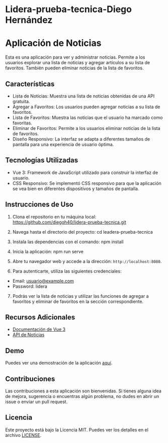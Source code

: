 # Lidera-prueba-tecnica-Diego Hernández


# Aplicación de Noticias

Esta es una aplicación para ver y administrar noticias. Permite a los usuarios explorar una lista de noticias y agregar artículos a su lista de favoritos. También pueden eliminar noticias de la lista de favoritos.

## Características

- Lista de Noticias: Muestra una lista de noticias obtenidas de una API gratuita.
- Agregar a Favoritos: Los usuarios pueden agregar noticias a su lista de favoritos.
- Lista de Favoritos: Muestra las noticias que el usuario ha marcado como favoritas.
- Eliminar de Favoritos: Permite a los usuarios eliminar noticias de la lista de favoritos.
- Diseño Responsivo: La interfaz se adapta a diferentes tamaños de pantalla para una experiencia de usuario óptima.

## Tecnologías Utilizadas

- Vue 3: Framework de JavaScript utilizado para construir la interfaz de usuario.
- CSS Responsivo: Se implementó CSS responsivo para que la aplicación se vea bien en diferentes dispositivos y tamaños de pantalla.

## Instrucciones de Uso

1. Clona el repositorio en tu máquina local:
https://github.com/diegoh40/lidera-prueba-tecnica.git

2. Navega hasta el directorio del proyecto:
cd leadera-prueba-tecnica

3. Instala las dependencias con el comando:
npm install

4. Inicia la aplicación:
npm run serve

5. Abre tu navegador web y accede a la dirección: `http://localhost:8080`.

6. Para autenticarte, utiliza las siguientes credenciales:
- Email: usuario@example.com
- Password: lidera

7. Podrás ver la lista de noticias y utilizar las funciones de agregar a favoritos y eliminar de favoritos en la sección correspondiente.

## Recursos Adicionales

- [Documentación de Vue 3](https://v3.vuejs.org/)
- [API de Noticias](https://newsapi.org/)

## Demo

Puedes ver una demostración de la aplicación [aquí](URL_DE_DEPLOYMENT).

## Contribuciones

Las contribuciones a esta aplicación son bienvenidas. Si tienes alguna idea de mejora, sugerencia o encuentras algún problema, no dudes en abrir un issue o enviar un pull request.

## Licencia

Este proyecto está bajo la Licencia MIT. Puedes ver los detalles en el archivo [LICENSE](./LICENSE).
